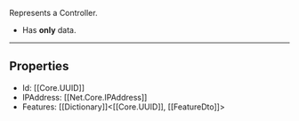 Represents a Controller.
- Has **only** data. 

---
## Properties

- Id: [[Core.UUID]]
- IPAddress: [[Net.Core.IPAddress]]
- Features: [[Dictionary]]<[[Core.UUID]], [[FeatureDto]]>